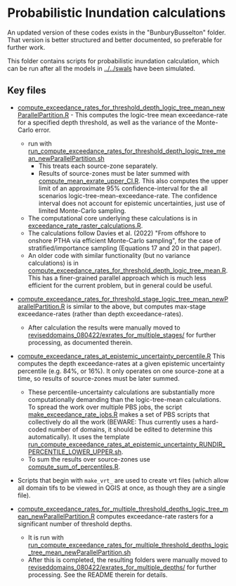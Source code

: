 # Probabilistic Inundation calculations

An updated version of these codes exists in the "BunburyBusselton" folder. That version is better structured and better documented, so preferable for further work.

This folder contains scripts for probabilistic inundation calculation, which can be run after all the models in [../../swals](../../swals) have been simulated. 

## Key files

* [compute_exceedance_rates_for_threshold_depth_logic_tree_mean_newParallelPartition.R](compute_exceedance_rates_for_threshold_depth_logic_tree_mean_newParallelPartition.R) - This computes the logic-tree mean exceedance-rate for a specified depth threshold, as well as the variance of the Monte-Carlo error. 
    * run with [run_compute_exceedance_rates_for_threshold_depth_logic_tree_mean_newParallelPartition.sh](run_compute_exceedance_rates_for_threshold_depth_logic_tree_mean_newParallelPartition.sh)
      * This treats each source-zone separately. 
      * Results of source-zones must be later summed with [compute_mean_exrate_upper_CI.R](compute_mean_exrate_upper_CI.R). This also computes the upper limit of an approximate 95% confidence-interval for the all scenarios logic-tree-mean-exceedance-rate. The confidence interval does not account for epistemic uncertainties, just use of limited Monte-Carlo sampling.
    * The computational core underlying these calculations is in [exceedance_rate_raster_calculations.R](exceedance_rate_raster_calculations.R).
    * The calculations follow Davies et al. (2022) "From offshore to onshore PTHA via efficient Monte-Carlo sampling", for the case of stratified/importance sampling (Equations 17 and 20 in that paper).
    * An older code with similar functionality (but no variance calculations) is in [compute_exceedance_rates_for_threshold_depth_logic_tree_mean.R](compute_exceedance_rates_for_threshold_depth_logic_tree_mean.R). This has a finer-grained parallel approach which is much less efficient for the current problem, but in general could be useful.

* [compute_exceedance_rates_for_threshold_stage_logic_tree_mean_newParallelPartition.R](compute_exceedance_rates_for_threshold_stage_logic_tree_mean_newParallelPartition.R) is similar to the above, but computes max-stage exceedance-rates (rather than depth exceedance-rates). 
    * After calculation the results were manually moved to [reviseddomains_080422/exrates_for_multiple_stages/](reviseddomains_080422/exrates_for_multiple_stages/) for further processing, as documented therein.

* [compute_exceedance_rates_at_epistemic_uncertainty_percentile.R](compute_exceedance_rates_at_epistemic_uncertainty_percentile.R) This computes the depth exceedance-rates at a given epistemic uncertainty percentile (e.g. 84%, or 16%). It only operates on one source-zone at a time, so results of source-zones must be later summed.
    * These percentile-uncertainty calculations are substantially more computationally demanding than the logic-tree-mean calculations. To spread the work over multiple PBS jobs, the script [make_exceedance_rate_jobs.R](make_exceedance_rate_jobs.R) makes a set of PBS scripts that collectively do all the work (BEWARE: Thus currently uses a hard-coded number of domains, it should be edited to determine this automatically). It uses the template [run_compute_exceedance_rates_at_epistemic_uncertainty_RUNDIR_PERCENTILE_LOWER_UPPER.sh](run_compute_exceedance_rates_at_epistemic_uncertainty_RUNDIR_PERCENTILE_LOWER_UPPER.sh).
    * To sum the results over source-zones use [compute_sum_of_percentiles.R](compute_sum_of_percentiles.R). 

* Scripts that begin with `make_vrt_` are used to create vrt files (which allow all domain tifs to be viewed in QGIS at once, as though they are a single file).

* [compute_exceedance_rates_for_multiple_threshold_depths_logic_tree_mean_newParallelPartition.R](compute_exceedance_rates_for_multiple_threshold_depths_logic_tree_mean_newParallelPartition.R) computes exceedance-rate rasters for a significant number of threshold depths.
    * It is run with [run_compute_exceedance_rates_for_multiple_threshold_depths_logic_tree_mean_newParallelPartition.sh](run_compute_exceedance_rates_for_multiple_threshold_depths_logic_tree_mean_newParallelPartition.sh)
    * After this is completed, the resulting folders were manually moved to [reviseddomains_080422/exrates_for_multiple_depths/](reviseddomains_080422/exrates_for_multiple_depths/) for further processing. See the README therein for details.
